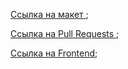 
[Ссылка на макет ](https://disk.yandex.ru/d/Actx03f_s-pLBw);

[Ссылка на Pull Requests ](https://github.com/pt4k/movies-explorer-frontend/pull/20);

[Ссылка на Frontend](https://movies.pishchenko.nomoredomains.icu);